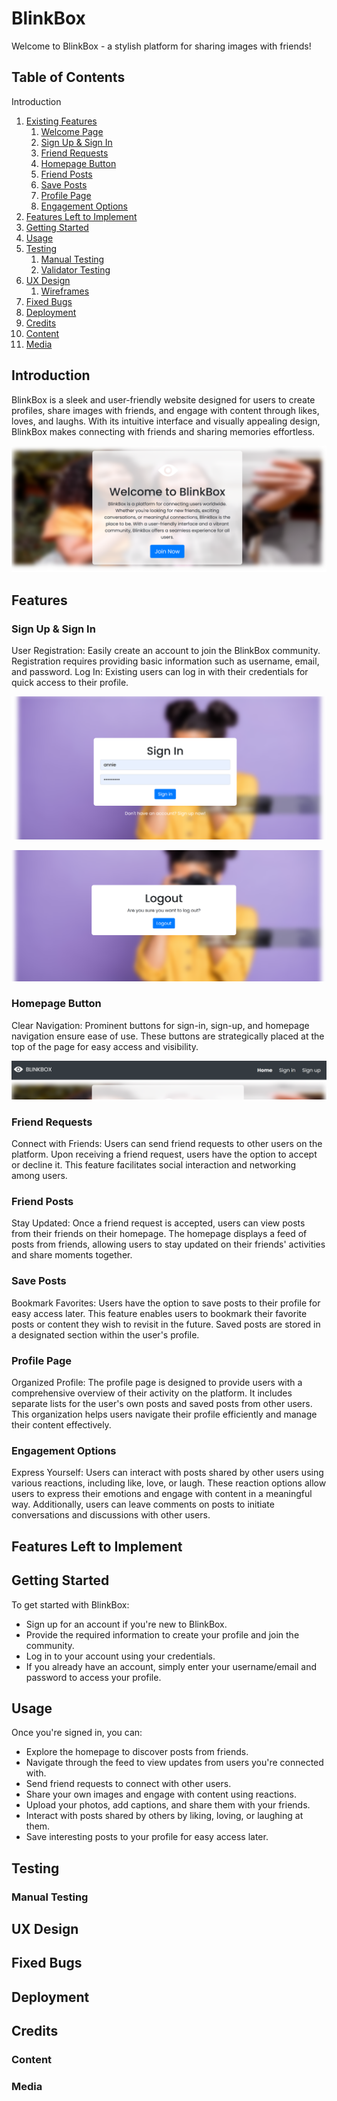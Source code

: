 # BlinkBox
Welcome to BlinkBox - a stylish platform for sharing images with friends!

## Table of Contents
Introduction
1. [Existing Features](#existing-features)
     1.   [Welcome Page](#welcome-page)
     2.   [Sign Up & Sign In](#SignUpSignIn)
     3.   [Friend Requests](#friend-requests)
     4.   [Homepage Button](#home-page-button)
     5.   [Friend Posts](#friend-posts)
     6.   [Save Posts](#save-posts)
     7.   [Profile Page](#profile-page)
     8.   [Engagement Options](#engagement-options)
3. [Features Left to Implement](#features-left-to-implement)
4. [Getting Started](#getting-started)
5. [Usage](#usage)
6. [Testing](#testing)
   1. [Manual Testing](#manual-testing)
   2. [Validator Testing](#validator-testing)
7. [UX Design](#ux-design)
   1. [Wireframes](#wireframes)
8. [Fixed Bugs](#fixed-bugs)
9. [Deployment](#deployment)
10. [Credits](#credits)
   1. [Content](#content)
   2. [Media](#media)

## Introduction
BlinkBox is a sleek and user-friendly website designed for users to create profiles, share images with friends, and engage with content through likes, loves, and laughs. With its intuitive interface and visually appealing design, BlinkBox makes connecting with friends and sharing memories effortless.

![Welcome Page BlinkBox](src/assets/screenshots/screenshot4.png)

## Features
### Sign Up & Sign In
User Registration: Easily create an account to join the BlinkBox community. Registration requires providing basic information such as username, email, and password.
Log In: Existing users can log in with their credentials for quick access to their profile.

![NavBar BlinkBox](src/assets/screenshots/screenshot2.png)

![NavBar BlinkBox](src/assets/screenshots/screenshot1.png)

### Homepage Button
Clear Navigation: Prominent buttons for sign-in, sign-up, and homepage navigation ensure ease of use. These buttons are strategically placed at the top of the page for easy access and visibility.

![NavBar BlinkBox](src/assets/screenshots/screenshot5.png)

### Friend Requests
Connect with Friends: Users can send friend requests to other users on the platform. Upon receiving a friend request, users have the option to accept or decline it. This feature facilitates social interaction and networking among users.

### Friend Posts
Stay Updated: Once a friend request is accepted, users can view posts from their friends on their homepage. The homepage displays a feed of posts from friends, allowing users to stay updated on their friends' activities and share moments together.

### Save Posts
Bookmark Favorites: Users have the option to save posts to their profile for easy access later. This feature enables users to bookmark their favorite posts or content they wish to revisit in the future. Saved posts are stored in a designated section within the user's profile.

### Profile Page
Organized Profile: The profile page is designed to provide users with a comprehensive overview of their activity on the platform. It includes separate lists for the user's own posts and saved posts from other users. This organization helps users navigate their profile efficiently and manage their content effectively.

### Engagement Options
Express Yourself: Users can interact with posts shared by other users using various reactions, including like, love, or laugh. These reaction options allow users to express their emotions and engage with content in a meaningful way. Additionally, users can leave comments on posts to initiate conversations and discussions with other users.

## Features Left to Implement

## Getting Started
To get started with BlinkBox:

- Sign up for an account if you're new to BlinkBox. 
- Provide the required information to create your profile and join the community.
- Log in to your account using your credentials.
- If you already have an account, simply enter your username/email and password to access your profile.

## Usage
Once you're signed in, you can:
- Explore the homepage to discover posts from friends.
- Navigate through the feed to view updates from users you're connected with.
- Send friend requests to connect with other users.
- Share your own images and engage with content using reactions.
- Upload your photos, add captions, and share them with your friends.
- Interact with posts shared by others by liking, loving, or laughing at them.
- Save interesting posts to your profile for easy access later.

## Testing
### Manual Testing

## UX Design

## Fixed Bugs

## Deployment

## Credits
### Content

### Media
